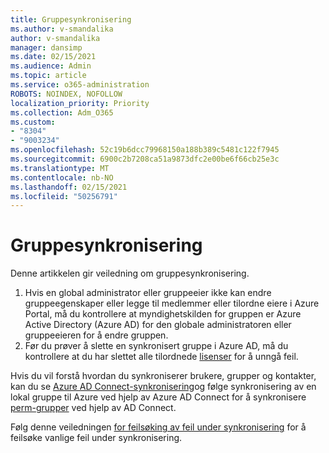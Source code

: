 ```yaml
---
title: Gruppesynkronisering
ms.author: v-smandalika
author: v-smandalika
manager: dansimp
ms.date: 02/15/2021
ms.audience: Admin
ms.topic: article
ms.service: o365-administration
ROBOTS: NOINDEX, NOFOLLOW
localization_priority: Priority
ms.collection: Adm_O365
ms.custom:
- "8304"
- "9003234"
ms.openlocfilehash: 52c19b6dcc79968150a188b389c5481c122f7945
ms.sourcegitcommit: 6900c2b7208ca51a9873dfc2e00be6f66cb25e3c
ms.translationtype: MT
ms.contentlocale: nb-NO
ms.lasthandoff: 02/15/2021
ms.locfileid: "50256791"
---
```

# <a name="group-sync"></a>Gruppesynkronisering

Denne artikkelen gir veiledning om gruppesynkronisering.

1. Hvis en global administrator eller gruppeeier ikke kan endre gruppeegenskaper eller legge til medlemmer eller tilordne eiere i Azure Portal, må du kontrollere at myndighetskilden for gruppen er Azure Active Directory (Azure AD) for den globale administratoren eller gruppeeieren for å endre gruppen.
2. Før du prøver å slette en synkronisert gruppe i Azure AD, må du kontrollere at du har slettet alle tilordnede [lisenser](https://docs.microsoft.com/azure/active-directory/enterprise-users/licensing-group-advanced) for å unngå feil.

Hvis du vil forstå hvordan du synkroniserer brukere, grupper og kontakter, kan du se [Azure AD Connect-synkronisering](https://docs.microsoft.com/azure/active-directory/hybrid/concept-azure-ad-connect-sync-user-and-contacts)og følge synkronisering av en lokal gruppe til Azure ved hjelp av Azure AD Connect for å synkronisere [perm-grupper](https://docs.microsoft.com/azure/active-directory/hybrid/whatis-hybrid-identity?WT.mc_id=Portal-Microsoft_Azure_Support) ved hjelp av AD Connect.

Følg denne veiledningen [for feilsøking av feil under synkronisering](https://docs.microsoft.com/azure/active-directory/hybrid/tshoot-connect-sync-errors) for å feilsøke vanlige feil under synkronisering.

